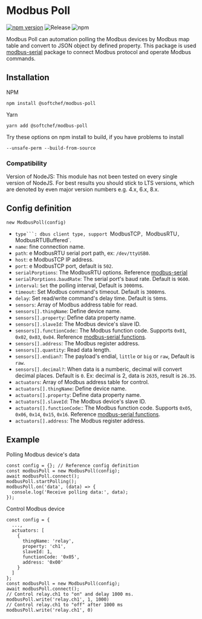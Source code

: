 # Modbus Poll

[![npm version](https://badge.fury.io/js/%40softchef%2Fmodbus-poll.svg)](https://badge.fury.io/js/%40softchef%2Fmodbus-poll)
![Release](https://github.com/SoftChef/modbus-poll/workflows/Release/badge.svg)
![npm](https://img.shields.io/npm/dt/@softchef/modbus-poll?label=NPM%20Downloads&color=orange)

Modbus Poll can automation polling the Modbus devices by Modbus map table and convert to JSON object by defined property. This package is used [modbus-serial](https://www.npmjs.com/package/modbus-serial) package to connect Modbus protocol and operate Modbus commands.
## Installation

NPM

```
npm install @softchef/modbus-poll
```

Yarn
```
yarn add @softchef/modbus-poll
```

Try these options on npm install to build, if you have problems to install

```
--unsafe-perm --build-from-source
```

### Compatibility

Version of NodeJS:
This module has not been tested on every single version of NodeJS. For best results you should stick to LTS versions, which are denoted by even major version numbers e.g. 4.x, 6.x, 8.x.

## Config definition

```new ModbusPoll(config)```

* `type```: dbus client type, support `ModbusTCP`, `ModbusRTU`, `ModbusRTUBuffered`.
* `name`: fine connection name.
* `path`: e ModbusRTU serial port path, ex: `/dev/ttyUSB0`.
* `host`: e ModbusTCP IP address.
* `port`: e ModbusTCP port, default is `502`.
* `serialPorptions`: The ModbusRTU options. Reference [modbus-serial](https://github.com/yaacov/node-modbus-serial#readme)
* `serialPorptions.baudRate`: The serial port's baud rate. Default is `9600`.
* `interval`: `Set` the polling interval, Default is `3000`ms.
* `timeout`: Set Modbus command's timeout. Default is `3000`ms.
* `delay`: Set read/write command's delay time. Default is `50`ms.
* `sensors`: Array of Modbus address table for read.
* `sensors[].thingName`: Define device name.
* `sensors[].property`: Define data property name.
* `sensors[].slaveId`: The Modbus device's slave ID.
* `sensors[].functionCode`:: The Modbus function code. Supports `0x01`, `0x02`, `0x03`, `0x04`. Reference [modbus-serial functions](https://github.com/yaacov/node-modbus-serial#these-classes-are-implemented).
* `sensors[].address`: The Modbus register address.
* `sensors[].quantity`: Read data length.
* `sensors[].endian?`: The payload's endial, `little` or `big` or `raw`, Default is `raw`.
* `sensors[].decimal?`: When data is a numberic, decimal will convert decimal places. Default is `0`. Ex: decimal is 2, data is `2635`, result is `26.35`.
* `actuators`: Array of Modbus address table for control.
* `actuators[].thingName`: Define device name.
* `actuators[].property`: Define data property name.
* `actuators[].slaveId`: The Modbus device's slave ID.
* `actuators[].functionCode`:: The Modbus function code. Supports `0x05`, `0x06`, `0x14`, `0x15`, `0x16`. Reference [modbus-serial functions](https://github.com/yaacov/node-modbus-serial#these-classes-are-implemented).
* `actuators[].address`: The Modbus register address.

## Example

Polling Modbus device's data
```
const config = {}; // Reference config definition
const modbusPoll = new ModbusPoll(config);
await modbusPoll.connect();
modbusPoll.startPolling();
modbusPoll.on('data', (data) => {
  console.log('Receive polling data:', data);
});
```

Control Modbus device

```
const config = {
  ...,
  actuators: [
    {
      thingName: 'relay',
      property: 'ch1',
      slaveId: 1,
      functionCode: '0x05',
      address: '0x00'
    }
  ]
};
const modbusPoll = new ModbusPoll(config);
await modbusPoll.connect();
// Control relay.ch1 to "on" and delay 1000 ms.
modbusPoll.write('relay.ch1', 1, 1000)
// Control relay.ch1 to "off" after 1000 ms
modbusPoll.write('relay.ch1', 0)
```

